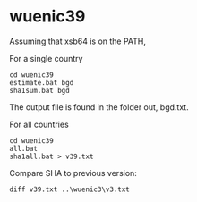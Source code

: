 # wuenic39

Assuming that xsb64 is on the PATH,

For a single country
````
cd wuenic39
estimate.bat bgd
sha1sum.bat bgd
````
The output file is found in the folder out, bgd.txt.

For all countries
````
cd wuenic39
all.bat
sha1all.bat > v39.txt
````

Compare SHA to previous version:
````
diff v39.txt ..\wuenic3\v3.txt
````

